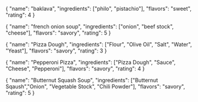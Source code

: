 { 
  "name": "baklava",
  "ingredients": ["philo", "pistachio"],
  "flavors": "sweet",
  "rating": 4
}

{ 
  "name": "french onion soup",
  "ingredients": ["onion", "beef stock", "cheese"],
  "flavors": "savory",
  "rating": 5
}

{ 
  "name": "Pizza Dough",
  "ingredients": ["Flour", "Olive Oil", "Salt", "Water", "Yeast"],
  "flavors": "savory",
  "rating": 3
}

{ 
  "name": "Pepperoni Pizza",
  "ingredients": ["Pizza Dough", "Sauce", "Cheese", "Pepperoni"],
  "flavors": "savory",
  "rating": 4
}

{ 
  "name": "Butternut Squash Soup",
  "ingredients": ["Butternut Sqaush","Onion", "Vegetable Stock", "Chili Powder"],
  "flavors": "savory",
  "rating": 5
}